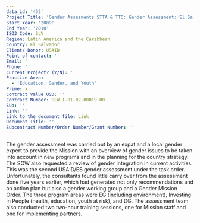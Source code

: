 ```yaml
---
data_id: '452'
Project Title: 'Gender Assesments STTA & TTO: Gender Assessment: El Salvador (TDY 78)'
Start Year: '2009'
End Year: '2010'
ISO3 Code: SLV
Region: Latin America and the Caribbean
Country: El Salvador
Client/ Donor: USAID
Point of contact: ''
Email: ''
Phone: ''
Current Project? (Y/N): ''
Practice Area:
  - 'Education, Gender, and Youth'
Prime: x
Contract Value USD: ''
Contract Number: GEW-I-01-02-00019-00
Sub: ''
Link: ''
Link to the document file: Link
Document Title: ''
Subcontract Number/Order Number/Grant Number: ''
---
```

The gender assessment was carried out by an expat and a local gender expert to provide the Mission with an overview of gender issues to be taken into account in new programs and in the planning for the country strategy. The SOW also requested a review of gender integration in current activities. This was the second USAID/ES gender assessment under the task order. Unfortunately, the consultants found little carry over from the assessment done five years earlier, which had generated not only recommendations and an action plan but also a gender working group and a Gender Mission Order. The three program areas were EG (including environment), Investing in People (health, education, youth at risk), and DG. The assessment team also conducted two two-hour training sessions, one for Mission staff and one for implementing partners.